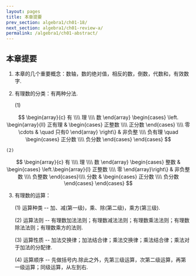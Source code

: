 ```yaml
---
layout: pages
title: 本章提要
prev_section: algebra1/ch01-18/
next_section: algebra1/ch01-review-a/
permalink: /algebra1/ch01-abstract/
---
```


本章提要
--------

1.  本章的几个重要概念：数轴，数的绝对值，相反的数，倒数，代数和，有效数字.

2.  有理数的分类：有两种分法.
    
    (1) 

$$
\begin{array}{c}
有 \\\\
理 \\\\
数
\end{array} \begin{cases}
\left. \begin{array}{ll}
正有理 & \begin{cases}
正整数 \\\\
正分数
\end{cases} \\\\
零 \cdots & \quad 只有0
\end{array} \right\} & 非负整 \\\\
负有理 \quad \begin{cases}
正分数 \\\\
负分数
\end{cases}
\end{cases}
$$ 

    (2) 

$$
\begin{array}{c}
有 \\\\
理 \\\\
数
\end{array} \begin{cases}
整数 & \begin{cases}
\left.\begin{array}{l}
正整数 \\\\
零
\end{array}\right\}  & 非负整数 \\\\
负整数
\end{cases}\\\\
分数 & \begin{cases}
正分数 \\\\
负分数
\end{cases}
\end{cases}
$$

3.  有理数的运算：

    (1)  运算种类 -- 加、减(第一级)，乘、除(第二级)，乘方(第三级).

    (2)  运算法则 -- 有理数加法法则；有理数减法法则；有理数乘法法则；有理数除法法则；有理数乘方的法则.

    (3)  运算性质 -- 加法交换律；加法结合律；乘法交换律；乘法结合律；乘法对于加法的分配律.

    (4)  运算顺序 -- 先做括号内.除此之外，先第三级运算，次第二级运算，再第一级运算；同级运算，从左到右.
